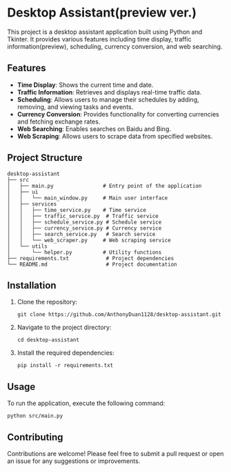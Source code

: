 # Desktop Assistant(preview ver.)

This project is a desktop assistant application built using Python and Tkinter. It provides various features including time display, traffic information(preview), scheduling, currency conversion, and web searching.

## Features

- **Time Display**: Shows the current time and date.
- **Traffic Information**: Retrieves and displays real-time traffic data.
- **Scheduling**: Allows users to manage their schedules by adding, removing, and viewing tasks and events.
- **Currency Conversion**: Provides functionality for converting currencies and fetching exchange rates.
- **Web Searching**: Enables searches on Baidu and Bing.
- **Web Scraping**: Allows users to scrape data from specified websites.

## Project Structure

```
desktop-assistant
├── src
│   ├── main.py                # Entry point of the application
│   ├── ui
│   │   └── main_window.py     # Main user interface
│   ├── services
│   │   ├── time_service.py    # Time service
│   │   ├── traffic_service.py  # Traffic service
│   │   ├── schedule_service.py # Schedule service
│   │   ├── currency_service.py # Currency service
│   │   ├── search_service.py   # Search service
│   │   └── web_scraper.py     # Web scraping service
│   └── utils
│       └── helper.py          # Utility functions
├── requirements.txt            # Project dependencies
└── README.md                   # Project documentation
```

## Installation

1. Clone the repository:
   ```
   git clone https://github.com/AnthonyDuan1128/desktop-assistant.git
   ```
2. Navigate to the project directory:
   ```
   cd desktop-assistant
   ```
3. Install the required dependencies:
   ```
   pip install -r requirements.txt
   ```

## Usage

To run the application, execute the following command:
```
python src/main.py
```

## Contributing

Contributions are welcome! Please feel free to submit a pull request or open an issue for any suggestions or improvements.
